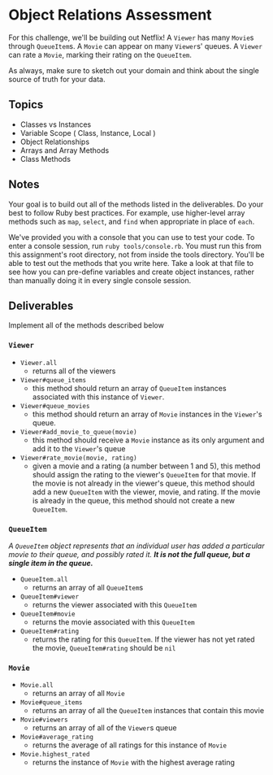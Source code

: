 # Object Relations Assessment

For this challenge, we'll be building out Netflix! A `Viewer` has many `Movie`s through `QueueItem`s. A `Movie` can appear on many `Viewer`s' queues. A `Viewer` can rate a `Movie`, marking their rating on the `QueueItem`.

As always, make sure to sketch out your domain and think about the single source of truth for your data.

## Topics

- Classes vs Instances
- Variable Scope ( Class, Instance, Local )
- Object Relationships
- Arrays and Array Methods
- Class Methods

## Notes

Your goal is to build out all of the methods listed in the deliverables. Do your best to follow Ruby best practices. For example, use higher-level array methods such as `map`, `select`, and `find` when appropriate in place of `each`.

We've provided you with a console that you can use to test your code. To enter a console session, run `ruby tools/console.rb`. You must run this from this assignment's root directory, not from inside the tools directory. You'll be able to test out the methods that you write here. Take a look at that file to see how you can pre-define variables and create object instances, rather than manually doing it in every single console session.

## Deliverables

Implement all of the methods described below

### `Viewer`

+ `Viewer.all`
  + returns all of the viewers
+ `Viewer#queue_items`
  + this method should return an array of `QueueItem` instances associated with this instance of `Viewer`.
+ `Viewer#queue_movies`
  + this method should return an array of `Movie` instances in the `Viewer`'s queue.
+ `Viewer#add_movie_to_queue(movie)`
  + this method should receive a `Movie` instance as its only argument and add it to the `Viewer`'s queue
+ `Viewer#rate_movie(movie, rating)`
  + given a movie and a rating (a number between 1 and 5), this method should assign the rating to the viewer's `QueueItem` for that movie. If the movie is not already in the viewer's queue, this method should add a new `QueueItem` with the viewer, movie, and rating. If the movie is already in the queue, this method should not create a new `QueueItem`.

### `QueueItem`

_A `QueueItem` object represents that an individual user has added a particular movie to their queue, and possibly rated it. **It is not the full queue, but a single item in the queue.**_

+ `QueueItem.all`
  + returns an array of all `QueueItem`s
+ `QueueItem#viewer`
  + returns the viewer associated with this `QueueItem`
+ `QueueItem#movie`
  + returns the movie associated with this `QueueItem`
+ `QueueItem#rating`
  + returns the rating for this `QueueItem`. If the viewer has not yet rated the movie, `QueueItem#rating` should be `nil`

### `Movie`

+ `Movie.all`
  + returns an array of all `Movie`
+ `Movie#queue_items`
  + returns an array of all the `QueueItem` instances that contain this movie
+ `Movie#viewers`
  + returns an array of all of the `Viewer`s queue
+ `Movie#average_rating`
  + returns the average of all ratings for this instance of `Movie`
+ `Movie.highest_rated`
  + returns the instance of `Movie` with the highest average rating
